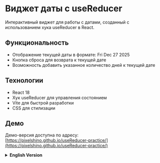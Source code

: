 # Виджет даты с useReducer

Интерактивный виджет для работы с датами, созданный с использованием хука useReducer в React.

## Функциональность

- Отображение текущей даты в формате: Fri Dec 27 2025
- Кнопка сброса для возврата к текущей дате
- Возможность добавить указанное количество дней к текущей дате

## Технологии

- React 18
- Хук useReducer для управления состоянием
- Vite для быстрой разработки
- CSS для стилизации

## Демо

Демо-версия доступна по адресу: [https://pixelshino.github.io/useReducer-practice/](https://pixelshino.github.io/useReducer-practice/)

<details>
<summary><b>English Version</b></summary>

# Date Widget with useReducer

An interactive date widget created using the useReducer hook in React.

## Features

- Display of the current date in the format: Fri Dec 27 2025
- Reset button to return to the current date
- Ability to add a specified number of days to the current date
- Simple and intuitive interface

## Technologies

- React 18
- useReducer hook for state management
- Vite for fast development
- CSS for styling

## Demo

Demo version is available at: [https://username.github.io/useReducerPractice](https://username.github.io/useReducerPractice)

</details>

